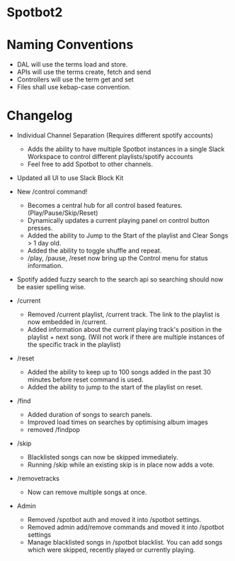 # Spotbot2

# Naming Conventions
- DAL will use the terms load and store.
- APIs will use the terms create, fetch and send
- Controllers will use the term get and set
- Files shall use kebap-case convention.

# Changelog

- Individual Channel Separation (Requires different spotify accounts)
  - Adds the ability to have multiple Spotbot instances in a single Slack Workspace to control different playlists/spotify accounts
  - Feel free to add Spotbot to other channels.

- Updated all UI to use Slack Block Kit

- New /control command!
  - Becomes a central hub for all control based features. (Play/Pause/Skip/Reset)
  - Dynamically updates a current playing panel on control button presses.
  - Added the ability to Jump to the Start of the playlist and Clear Songs > 1 day old.
  - Added the ability to toggle shuffle and repeat.
  - /play, /pause, /reset now bring up the Control menu for status information.

- Spotify added fuzzy search to the search api so searching should now be easier spelling wise.

- /current
  - Removed /current playlist, /current track. The link to the playlist is now embedded in /current.
  - Added information about the current playing track's position in the playlist + next song. (Will not work if there are multiple instances of the specific track in the playlist)

- /reset
  - Added the ability to keep up to 100 songs added in the past 30 minutes before reset command is used.
  - Added the ability to jump to the start of the playlist on reset.

- /find
  - Added duration of songs to search panels.
  - Improved load times on searches by optimising album images
  - removed /findpop

- /skip
  - Blacklisted songs can now be skipped immediately.
  - Running /skip while an existing skip is in place now adds a vote.

- /removetracks
  - Now can remove multiple songs at once.

- Admin
  - Removed /spotbot auth and moved it into /spotbot settings.
  - Removed admin add/remove commands and moved it into /spotbot settings
  - Manage blacklisted songs in /spotbot blacklist. You can add songs which were skipped, recently played or currently playing.


